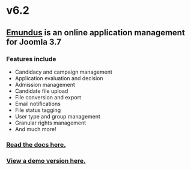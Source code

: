 # v6.2
## [Emundus](https://emundus.fr) is an online application management for Joomla 3.7

### Features include
* Candidacy and campaign management
* Application evaluation and decision
* Admission management
* Candidate file upload
* File conversion and export
* Email notifications
* File status tagging
* User type and group management
* Granular rights management
* And much more!

### [Read the docs here.](https://doc.emundus.io/index.php/Accueil)
### [View a demo version here.](http://demo.emundus.io/index.php?lang=en)


